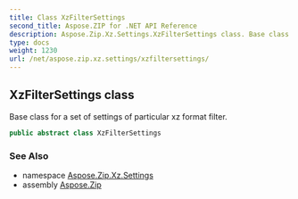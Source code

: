```yaml
---
title: Class XzFilterSettings
second_title: Aspose.ZIP for .NET API Reference
description: Aspose.Zip.Xz.Settings.XzFilterSettings class. Base class for a set of settings of particular xz format filter
type: docs
weight: 1230
url: /net/aspose.zip.xz.settings/xzfiltersettings/
---
```

## XzFilterSettings class

Base class for a set of settings of particular xz format filter.

```csharp
public abstract class XzFilterSettings
```

### See Also

* namespace [Aspose.Zip.Xz.Settings](../../aspose.zip.xz.settings/)
* assembly [Aspose.Zip](../../)


